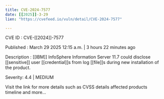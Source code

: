 ```yaml
---
title: CVE-2024-7577
date: [[2025]]-3-29
lien: "https://cvefeed.io/vuln/detail/CVE-2024-7577"

---
```


CVE ID : CVE-[[2024]]-7577

Published :  March 29
2025
12:15 a.m. | 3 hours
22 minutes ago

Description : [[IBM]] InfoSphere Information Server 11.7 could disclose [[sensitive]] user [[credential]]s from log [[file]]s during new installation of the product.

Severity: 4.4 | MEDIUM

Visit the link for more details
such as CVSS details
affected products
timeline
and more...
